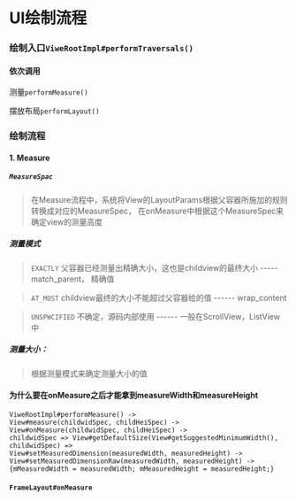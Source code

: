 # UI绘制流程

### 绘制入口`ViweRootImpl#performTraversals()`

#### 依次调用

测量`performMeasure()`

摆放布局`performLayout()`

### 绘制流程

#### 1. Measure

##### `MeasureSpac`

> 在Measure流程中，系统将View的LayoutParams根据父容器所施加的规则转换成对应的MeasureSpec，
在onMeasure中根据这个MeasureSpec来确定view的测量高度

##### 测量模式

> `EXACTLY` 父容器已经测量出精确大小，这也是childview的最终大小
    -----match_parent， 精确值

> `AT_MOST` childview最终的大小不能超过父容器给的值
    ------ wrap_content

> `UNSPWCIFIED` 不确定，源码内部使用
     ------ 一般在ScrollView，ListView中
     
##### 测量大小：

> 根据测量模式来确定测量大小的值


#### 为什么要在onMeasure之后才能拿到measureWidth和measureHeight
````
ViweRootImpl#performMeasure() -> 
View#measure(childwidSpec, childHeiSpec) ->
View#onMeasure(childwidSpec, childHeiSpec) ->
childwidSpec => View#getDefaultSize(View#getSuggestedMinimumWidth(), childwidSpec) => 
View#setMeasuredDimension(measuredWidth, measuredHeight) ->
View#setMeasuredDimensionRaw(measuredWidth, measuredHeight) -> 
{mMeasuredWidth = measuredWidth; mMeasuredHeight = measuredHeight;}

````
#### `FrameLayout#onMeasure`